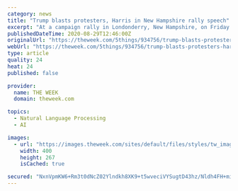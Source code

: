 ```yaml
---
category: news
title: "Trump blasts protesters, Harris in New Hampshire rally speech"
excerpt: "At a campaign rally in Londonderry, New Hampshire, on Friday night, President Trump gave a speech in which he called protesters demonstrating against police brutality 'thugs' and 'anarchists' who are just 'looking for trouble' and 'don't even know who George Floyd is."
publishedDateTime: 2020-08-29T12:46:00Z
originalUrl: "https://theweek.com/5things/934756/trump-blasts-protesters-harris-new-hampshire-rally-speech"
webUrl: "https://theweek.com/5things/934756/trump-blasts-protesters-harris-new-hampshire-rally-speech"
type: article
quality: 24
heat: 24
published: false

provider:
  name: THE WEEK
  domain: theweek.com

topics:
  - Natural Language Processing
  - AI

images:
  - url: "https://images.theweek.com/sites/default/files/styles/tw_image_6_4/public/242763_rgb_768.jpg?itok=Bx7124zJ&resize=400x267"
    width: 400
    height: 267
    isCached: true

secured: "NxnVpmKW6+Rm3t0dNcZ02Ylndkh8XK9+t5wveciVYSugtD43hz/Nldh4FH+miCkzJqxdGpiLwdl3ggCq+6ATEfU74a3CYyxpcCb73ZzAlwWMhdHx4B0CiqxWr0y834EszptLD/6/lf605siH+aGRNXymAaDO0Z2NK2uNTyX5oW18saEkLrq/I5/P065kBGf9tLnXlL8rIoww5z3aU1+PlW9Wvw5dfIcSh3SfACzWrLvrx3xQh6u7M9/B6NPjHUV/xQQYEl9+Bj76JA/zz7ipKi8x4bAcoOnjsikYsgawNJYosevN5yvZT8HEe0fVPUjYK4jIOYpxheoteJiyzulpq4vMKUXvOxJA3XfLSiMghx0=;e9TwDP4U1CX1CbIze2fTNw=="
---
```


